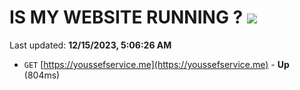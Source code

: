 # IS MY WEBSITE RUNNING ? [![](https://img.shields.io/static/v1?label=Sponsor&message=%E2%9D%A4&logo=GitHub&color=%23fe8e86)](https://github.com/sponsors/<username>)

Last updated: **12/15/2023, 5:06:26 AM**

- `GET` [https://youssefservice.me](https://youssefservice.me) - **Up** (804ms)
